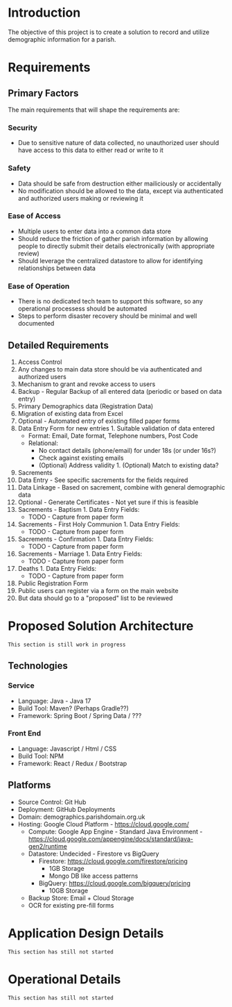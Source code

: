 # Introduction
The objective of this project is to create a solution to record and utilize demographic information for a parish.
# Requirements
## Primary Factors
The main requirements that will shape the requirements are:
### Security
+ Due to sensitive nature of data collected, no unauthorized user should have access to this data to either read or write to it
### Safety
+ Data should be safe from destruction either mailiciously or accidentally
+ No modification should be allowed to the data, except via authenticated and authorized users making or reviewing it
### Ease of Access
+ Multiple users to enter data into a common data store
+ Should reduce the friction of gather parish information by allowing people to directly submit their details electronically (with appropriate review)
+ Should leverage the centralized datastore to allow for identifying relationships between data
### Ease of Operation
+ There is no dedicated tech team to support this software, so any operational processess should be automated
+ Steps to perform disaster recovery should be minimal and well documented
## Detailed Requirements
1. Access Control
  1. Any changes to main data store should be via authenticated and authorized users
  1. Mechanism to grant and revoke access to users
1. Backup - Regular Backup of all entered data (periodic or based on data entry)
1. Primary Demographics data (Registration Data)
  1. Migration of existing data from Excel
  1. Optional - Automated entry of existing filled paper forms
  1. Data Entry Form for new entries
    1. Suitable validation of data entered
       + Format: Email, Date format, Telephone numbers, Post Code
       + Relational:
         + No contact details (phone/email) for under 18s (or under 16s?)
         + Check against existing emails
         + (Optional) Address validity
    1. (Optional) Match to existing data?
1. Sacrements
  1. Data Entry - See specific sacrements for the fields required
  1. Data Linkage - Based on sacrement, combine with general demographic data
  1. Optional - Generate Certificates - Not yet sure if this is feasible 
  1. Sacrements - Baptism
    1. Data Entry Fields:
      + TODO - Capture from paper form 
  1. Sacrements - First Holy Communion
    1. Data Entry Fields:
      + TODO - Capture from paper form
  1. Sacrements - Confirmation
    1. Data Entry Fields:
      + TODO - Capture from paper form
  1. Sacrements - Marriage
    1. Data Entry Fields:
      + TODO - Capture from paper form
  1. Deaths
    1. Data Entry Fields:
      + TODO - Capture from paper form
1. Public Registration Form
  1. Public users can register via a form on the main website
  1. But data should go to a "proposed" list to be reviewed
# Proposed Solution Architecture
    This section is still work in progress
## Technologies
### Service
+ Language: Java - Java 17
+ Build Tool: Maven? (Perhaps Gradle??)
+ Framework: Spring Boot / Spring Data / ???
### Front End
+ Language: Javascript / Html / CSS
+ Build Tool: NPM
+ Framework: React / Redux / Bootstrap
## Platforms
+ Source Control: Git Hub
+ Deployment: GitHub Deployments
+ Domain: demographics.parishdomain.org.uk
+ Hosting: Google Cloud Platform - https://cloud.google.com/
  + Compute: Google App Engine - Standard Java Environment - https://cloud.google.com/appengine/docs/standard/java-gen2/runtime
  + Datastore: Undecided - Firestore vs BigQuery 
    + Firestore: https://cloud.google.com/firestore/pricing
      + 1GB Storage
      + Mongo DB like access patterns
    + BigQuery: https://cloud.google.com/bigquery/pricing
      + 10GB Storage
  + Backup Store: Email + Cloud Storage
  + OCR for existing pre-fill forms
# Application Design Details
    This section has still not started
# Operational Details
    This section has still not started
